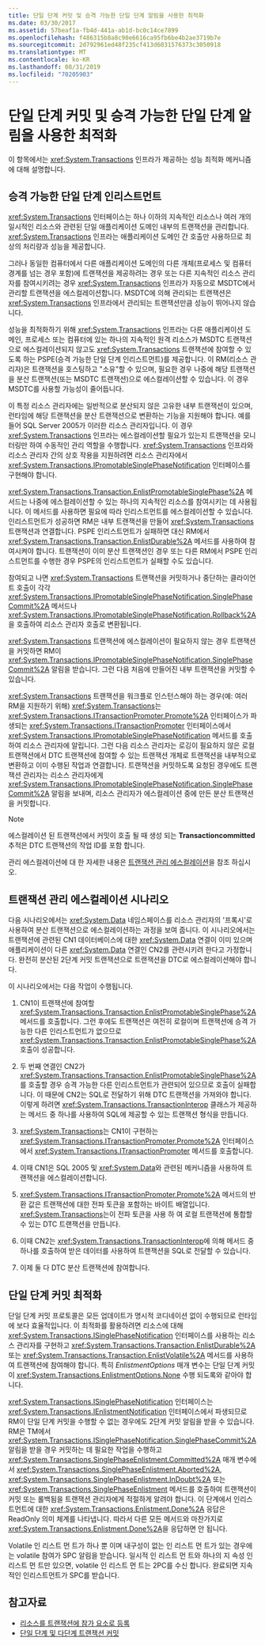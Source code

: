 ```yaml
---
title: 단일 단계 커밋 및 승격 가능한 단일 단계 알림을 사용한 최적화
ms.date: 03/30/2017
ms.assetid: 57beaf1a-fb4d-441a-ab1d-bc0c14ce7899
ms.openlocfilehash: f486315b8a8c90e6616ca95fb6be4b2ae3719b7e
ms.sourcegitcommit: 2d792961ed48f235cf413d6031576373c3050918
ms.translationtype: MT
ms.contentlocale: ko-KR
ms.lasthandoff: 08/31/2019
ms.locfileid: "70205903"
---
```

# <a name="optimization-using-single-phase-commit-and-promotable-single-phase-notification"></a>단일 단계 커밋 및 승격 가능한 단일 단계 알림을 사용한 최적화

이 항목에서는 <xref:System.Transactions> 인프라가 제공하는 성능 최적화 메커니즘에 대해 설명합니다.

## <a name="promotable-single-phase-enlistment"></a>승격 가능한 단일 단계 인리스트먼트

<xref:System.Transactions> 인터페이스는 하나 이하의 지속적인 리소스나 여러 개의 일시적인 리소스와 관련된 단일 애플리케이션 도메인 내부의 트랜잭션을 관리합니다. <xref:System.Transactions> 인프라는 애플리케이션 도메인 간 호출만 사용하므로 최상의 처리량과 성능을 제공합니다.

그러나 동일한 컴퓨터에서 다른 애플리케이션 도메인의 다른 개체(프로세스 및 컴퓨터 경계를 넘는 경우 포함)에 트랜잭션을 제공하려는 경우 또는 다른 지속적인 리소스 관리자를 참여시키려는 경우 <xref:System.Transactions> 인프라가 자동으로 MSDTC에서 관리할 트랜잭션을 에스컬레이션합니다. MSDTC에 의해 관리되는 트랜잭션은 <xref:System.Transactions> 인프라에서 관리되는 트랜잭션만큼 성능이 뛰어나지 않습니다.

성능을 최적화하기 위해 <xref:System.Transactions> 인프라는 다른 애플리케이션 도메인, 프로세스 또는 컴퓨터에 있는 하나의 지속적인 원격 리소스가 MSDTC 트랜잭션으로 에스컬레이션되지 않고도 <xref:System.Transactions> 트랜잭션에 참여할 수 있도록 하는 PSPE(승격 가능한 단일 단계 인리스트먼트)를 제공합니다. 이 RM(리소스 관리자)은 트랜잭션을 호스팅하고 "소유"할 수 있으며, 필요한 경우 나중에 해당 트랜잭션을 분산 트랜잭션(또는 MSDTC 트랜잭션)으로 에스컬레이션할 수 있습니다. 이 경우 MSDTC를 사용할 가능성이 줄어듭니다.

이 특정 리소스 관리자에는 일반적으로 분산되지 않은 고유한 내부 트랜잭션이 있으며, 런타임에 해당 트랜잭션을 분산 트랜잭션으로 변환하는 기능을 지원해야 합니다. 예를 들어 SQL Server 2005가 이러한 리소스 관리자입니다. 이 경우 <xref:System.Transactions> 인프라는 에스컬레이션할 필요가 있는지 트랜잭션을 모니터링만 하여 수동적인 관리 역할을 수행합니다. <xref:System.Transactions> 인프라와 리소스 관리자 간의 상호 작용을 지원하려면 리소스 관리자에서 <xref:System.Transactions.IPromotableSinglePhaseNotification> 인터페이스를 구현해야 합니다.

<xref:System.Transactions.Transaction.EnlistPromotableSinglePhase%2A> 메서드는 나중에 에스컬레이션할 수 있는 하나의 지속적인 리소스를 참여시키는 데 사용됩니다. 이 메서드를 사용하면 필요에 따라 인리스트먼트를 에스컬레이션할 수 있습니다. 인리스트먼트가 성공하면 RM은 내부 트랜잭션을 만들어 <xref:System.Transactions> 트랜잭션과 연결합니다. PSPE 인리스트먼트가 실패하면 대신 RM에서 <xref:System.Transactions.Transaction.EnlistDurable%2A> 메서드를 사용하여 참여시켜야 합니다. 트랜잭션이 이미 분산 트랜잭션인 경우 또는 다른 RM에서 PSPE 인리스트먼트를 수행한 경우 PSPE의 인리스트먼트가 실패할 수도 있습니다.

참여되고 나면 <xref:System.Transactions> 트랜잭션을 커밋하거나 중단하는 클라이언트 호출이 각각 <xref:System.Transactions.IPromotableSinglePhaseNotification.SinglePhaseCommit%2A> 메서드나 <xref:System.Transactions.IPromotableSinglePhaseNotification.Rollback%2A>을 호출하여 리소스 관리자 호출로 변환됩니다.

<xref:System.Transactions> 트랜잭션에 에스컬레이션이 필요하지 않는 경우 트랜잭션을 커밋하면 RM이 <xref:System.Transactions.IPromotableSinglePhaseNotification.SinglePhaseCommit%2A> 알림을 받습니다. 그런 다음 처음에 만들어진 내부 트랜잭션을 커밋할 수 있습니다.

<xref:System.Transactions> 트랜잭션을 워크플로 인스턴스해야 하는 경우(예: 여러 RM을 지원하기 위해) <xref:System.Transactions>는 <xref:System.Transactions.ITransactionPromoter.Promote%2A> 인터페이스가 파생되는 <xref:System.Transactions.ITransactionPromoter> 인터페이스에서 <xref:System.Transactions.IPromotableSinglePhaseNotification> 메서드를 호출하여 리소스 관리자에 알립니다. 그런 다음 리소스 관리자는 로깅이 필요하지 않은 로컬 트랜잭션에서 DTC 트랜잭션에 참여할 수 있는 트랜잭션 개체로 트랜잭션을 내부적으로 변환하고 이미 수행된 작업과 연결합니다. 트랜잭션을 커밋하도록 요청된 경우에도 트랜잭션 관리자는 리소스 관리자에게 <xref:System.Transactions.IPromotableSinglePhaseNotification.SinglePhaseCommit%2A> 알림을 보내며, 리소스 관리자가 에스컬레이션 중에 만든 분산 트랜잭션을 커밋합니다.

> [!NOTE]
> 에스컬레이션 된 트랜잭션에서 커밋이 호출 될 때 생성 되는 **Transactioncommitted** 추적은 DTC 트랜잭션의 작업 ID를 포함 합니다.

관리 에스컬레이션에 대 한 자세한 내용은 [트랜잭션 관리 에스컬레이션](transaction-management-escalation.md)을 참조 하십시오.

## <a name="transaction-management-escalation-scenario"></a>트랜잭션 관리 에스컬레이션 시나리오

다음 시나리오에서는 <xref:System.Data> 네임스페이스를 리소스 관리자의 '프록시'로 사용하여 분산 트랜잭션으로 에스컬레이션하는 과정을 보여 줍니다. 이 시나리오에서는 트랜잭션에 관련된 CN1 데이터베이스에 대한 <xref:System.Data> 연결이 이미 있으며 애플리케이션이 다른 <xref:System.Data> 연결인 CN2를 관련시키려 한다고 가정합니다. 완전히 분산된 2단계 커밋 트랜잭션으로 트랜잭션을 DTC로 에스컬레이션해야 합니다.

이 시나리오에서는 다음 작업이 수행됩니다.

1. CN1이 트랜잭션에 참여할 <xref:System.Transactions.Transaction.EnlistPromotableSinglePhase%2A> 메서드를 호출합니다. 그런 후에도 트랜잭션은 여전히 로컬이며 트랜잭션에 승격 가능한 다른 인리스트먼트가 없으므로 <xref:System.Transactions.Transaction.EnlistPromotableSinglePhase%2A> 호출이 성공합니다.

2. 두 번째 연결인 CN2가 <xref:System.Transactions.Transaction.EnlistPromotableSinglePhase%2A>를 호출할 경우 승격 가능한 다른 인리스트먼트가 관련되어 있으므로 호출이 실패합니다. 이 때문에 CN2는 SQL로 전달하기 위해 DTC 트랜잭션을 가져와야 합니다. 이렇게 하려면 <xref:System.Transactions.TransactionInterop> 클래스가 제공하는 메서드 중 하나를 사용하여 SQL에 제공할 수 있는 트랜잭션 형식을 만듭니다.

3. <xref:System.Transactions>는 CN1이 구현하는 <xref:System.Transactions.ITransactionPromoter.Promote%2A> 인터페이스에서 <xref:System.Transactions.ITransactionPromoter> 메서드를 호출합니다.

4. 이때 CN1은 SQL 2005 및 <xref:System.Data>와 관련된 메커니즘을 사용하여 트랜잭션을 에스컬레이션합니다.

5. <xref:System.Transactions.ITransactionPromoter.Promote%2A> 메서드의 반환 값은 트랜잭션에 대한 전파 토큰을 포함하는 바이트 배열입니다. <xref:System.Transactions>는이 전파 토큰을 사용 하 여 로컬 트랜잭션에 통합할 수 있는 DTC 트랜잭션을 만듭니다.

6. 이때 CN2는 <xref:System.Transactions.TransactionInterop>에 의해 메서드 중 하나를 호출하여 받은 데이터를 사용하여 트랜잭션을 SQL로 전달할 수 있습니다.

7. 이제 둘 다 DTC 분산 트랜잭션에 참여합니다.

## <a name="single-phase-commit-optimization"></a>단일 단계 커밋 최적화

단일 단계 커밋 프로토콜은 모든 업데이트가 명시적 코디네이션 없이 수행되므로 런타임에 보다 효율적입니다. 이 최적화를 활용하려면 리소스에 대해 <xref:System.Transactions.ISinglePhaseNotification> 인터페이스를 사용하는 리소스 관리자를 구현하고 <xref:System.Transactions.Transaction.EnlistDurable%2A> 또는 <xref:System.Transactions.Transaction.EnlistVolatile%2A> 메서드를 사용하여 트랜잭션에 참여해야 합니다. 특히 *EnlistmentOptions* 매개 변수는 단일 단계 커밋이 <xref:System.Transactions.EnlistmentOptions.None> 수행 되도록와 같아야 합니다.

<xref:System.Transactions.ISinglePhaseNotification> 인터페이스는 <xref:System.Transactions.IEnlistmentNotification> 인터페이스에서 파생되므로 RM이 단일 단계 커밋을 수행할 수 없는 경우에도 2단계 커밋 알림을 받을 수 있습니다. RM은 TM에서 <xref:System.Transactions.ISinglePhaseNotification.SinglePhaseCommit%2A> 알림을 받을 경우 커밋하는 데 필요한 작업을 수행하고 <xref:System.Transactions.SinglePhaseEnlistment.Committed%2A> 매개 변수에서 <xref:System.Transactions.SinglePhaseEnlistment.Aborted%2A>, <xref:System.Transactions.SinglePhaseEnlistment.InDoubt%2A> 또는 <xref:System.Transactions.SinglePhaseEnlistment> 메서드를 호출하여 트랜잭션이 커밋 또는 롤백됨을 트랜잭션 관리자에게 적절하게 알려야 합니다. 이 단계에서 인리스트먼트에 대한 <xref:System.Transactions.Enlistment.Done%2A> 응답은 ReadOnly 의미 체계를 나타냅니다. 따라서 다른 모든 메서드와 마찬가지로 <xref:System.Transactions.Enlistment.Done%2A>을 응답하면 안 됩니다.

Volatile 인 리스트 먼 트가 하나 뿐 이며 내구성이 없는 인 리스트 먼 트가 있는 경우에는 volatile 참여가 SPC 알림을 받습니다. 일시적 인 리스트 먼 트와 하나의 지 속성 인 리스트 먼 트만 있으면, volatile 인 리스트 먼 트는 2PC를 수신 합니다. 완료되면 지속적인 인리스트먼트가 SPC를 받습니다.

## <a name="see-also"></a>참고자료

- [리소스를 트랜잭션에 참가 요소로 등록](enlisting-resources-as-participants-in-a-transaction.md)
- [단일 단계 및 다단계 트랜잭션 커밋](committing-a-transaction-in-single-phase-and-multi-phase.md)
